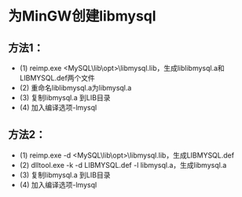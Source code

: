 # 为MinGW创建libmysql

## 方法1：

* (1) reimp.exe <MySQL\lib\opt>\libmysql.lib，生成liblibmysql.a和LIBMYSQL.def两个文件
* (2) 重命名liblibmysql.a为libmysql.a
* (3) 复制libmysql.a 到LIB目录
* (4) 加入编译选项-lmysql


## 方法2：

* (1) reimp.exe -d <MySQL\lib\opt>\libmysql.lib，生成LIBMYSQL.def
* (2) dlltool.exe -k -d LIBMYSQL.def -l libmysql.a，生成libmysql.a
* (3) 复制libmysql.a 到LIB目录
* (4) 加入编译选项-lmysql